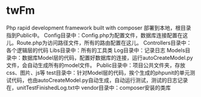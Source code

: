 # twFm
Php rapid development framework built with composer
部署到本地，根目录指到Public中。
Config目录中：Config.php为配置文件，数据库连接配置在这儿。Route.php为访问路径文件，所有的路由配置在这儿。
Controllers目录中：各个逻辑层的代码
Libs目录中：所有的工具类
Log目录中：记录日志
Models目录中：数据库Model层的代码，配置好数据库的连接，运行autoCreateModel.py文件，会自动生成所有的model文件。
Public目录中：项目公共文件夹，存放css、图片、js等
test目录中：针对Model层的代码，挨个生成的phpunit的单元测试代码，也由autoCreateModel.py自动生成，自动运行测试，测试的日志记录在，unitTestFinishedLog.txt中
vendor目录中：composer安装的类库
